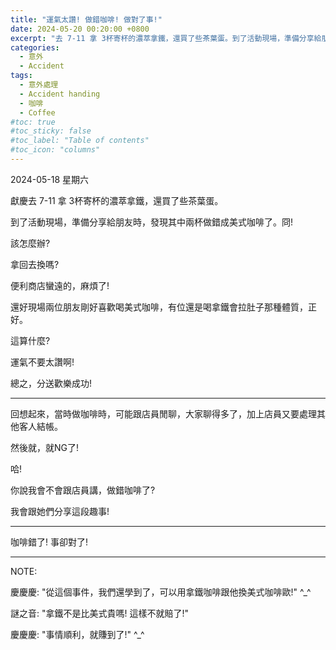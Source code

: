 ```yaml
---
title: "運氣太讚! 做錯咖啡! 做對了事!"
date: 2024-05-20 00:20:00 +0800
excerpt: "去 7-11 拿 3杯寄杯的濃萃拿鐵，還買了些茶葉蛋。到了活動現場，準備分享給朋友時，發現其中兩杯做錯成美式咖啡了。冏! 該怎麼辦? "
categories:
  - 意外
  - Accident
tags:
  - 意外處理
  - Accident handing 
  - 咖啡
  - Coffee
#toc: true
#toc_sticky: false
#toc_label: "Table of contents"
#toc_icon: "columns"
---
```


2024-05-18 星期六

獻慶去 7-11 拿 3杯寄杯的濃萃拿鐵，還買了些茶葉蛋。

到了活動現場，準備分享給朋友時，發現其中兩杯做錯成美式咖啡了。冏!

該怎麼辦? 

拿回去換嗎? 

便利商店蠻遠的，麻煩了!

還好現場兩位朋友剛好喜歡喝美式咖啡，有位還是喝拿鐵會拉肚子那種體質，正好。

這算什麼? 

運氣不要太讚啊!

總之，分送歡樂成功!

---

回想起來，當時做咖啡時，可能跟店員閒聊，大家聊得多了，加上店員又要處理其他客人結帳。

然後就，就NG了!

哈!

你說我會不會跟店員講，做錯咖啡了?

我會跟她們分享這段趣事!

---

咖啡錯了! 事卻對了!

---

NOTE: 

慶慶慶: "從這個事件，我們還學到了，可以用拿鐵咖啡跟他換美式咖啡歐!" ^_^

謎之音: "拿鐵不是比美式貴嗎! 這樣不就賠了!"

慶慶慶: "事情順利，就賺到了!" ^_^
